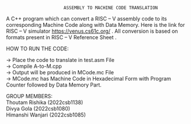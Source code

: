                           ASSEMBLY TO MACHINE CODE TRANSLATION
A C++ program which can convert a RISC – V assembly code to its corresponding Machine Code along with Data Memory.
Here is the link for RISC – V simulator https://venus.cs61c.org/ .
All conversion is based on formats present in RISC – V Reference Sheet .


HOW TO RUN THE CODE:

-> Place the code to translate in test.asm File  
-> Compile A-to-M.cpp  
-> Output will be produced in MCode.mc File  
-> MCode.mc has Machine Code in Hexadecimal Form with Program Counter followed by Data Memory Part.

GROUP MEMBERS:  
Thoutam Rishika (2022csb1138)  
Divya Gola   (2022csb1080)  
Himanshi Wanjari  (2022csb1085)  
